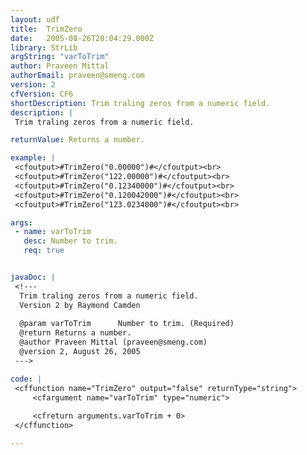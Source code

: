 ```yaml
---
layout: udf
title:  TrimZero
date:   2005-08-26T20:04:29.000Z
library: StrLib
argString: "varToTrim"
author: Praveen Mittal
authorEmail: praveen@smeng.com
version: 2
cfVersion: CF6
shortDescription: Trim traling zeros from a numeric field.
description: |
 Trim traling zeros from a numeric field.

returnValue: Returns a number.

example: |
 <cfoutput>#TrimZero("0.00000")#</cfoutput><br>
 <cfoutput>#TrimZero("122.00000")#</cfoutput><br>
 <cfoutput>#TrimZero("0.12340000")#</cfoutput><br>
 <cfoutput>#TrimZero("0.120042000")#</cfoutput><br>
 <cfoutput>#TrimZero("123.0234000")#</cfoutput><br>

args:
 - name: varToTrim
   desc: Number to trim.
   req: true


javaDoc: |
 <!---
  Trim traling zeros from a numeric field.
  Version 2 by Raymond Camden
  
  @param varToTrim      Number to trim. (Required)
  @return Returns a number. 
  @author Praveen Mittal (praveen@smeng.com) 
  @version 2, August 26, 2005 
 --->

code: |
 <cffunction name="TrimZero" output="false" returnType="string">
     <cfargument name="varToTrim" type="numeric">
     
     <cfreturn arguments.varToTrim + 0>
 </cffunction>

---
```


